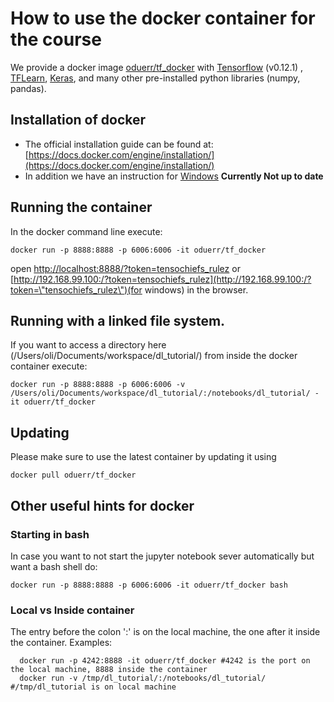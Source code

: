 # How to use the docker container for the course

We provide a docker image [oduerr/tf_docker](https://github.com/oduerr/tf_docker) with [Tensorflow](http://www.tensorflow.org) (v0.12.1) , [TFLearn](http://tflearn.org/), [Keras](https://keras.io/), and many other pre-installed python libraries (numpy, pandas). 

## Installation of docker

* The official installation guide can be found at: [https://docs.docker.com/engine/installation/](https://docs.docker.com/engine/installation/)
* In addition we have an instruction for [Windows](https://dl.dropboxusercontent.com/u/9154523/zhaw/how.to.docker-v4.pdf) **Currently Not up to date**


## Running the container
In the docker command line execute:

```
docker run -p 8888:8888 -p 6006:6006 -it oduerr/tf_docker
```
open [http://localhost:8888/?token=tensochiefs_rulez](http://localhost:8888/?token=tensochiefs_rulez) or [http://192.168.99.100:/?token=tensochiefs_rulez](http://192.168.99.100:/?token=\"tensochiefs_rulez\")(for windows) in the browser. 

## Running with a linked file system.
If you want to access a directory here (/Users/oli/Documents/workspace/dl_tutorial/) from inside the docker container execute:

```
docker run -p 8888:8888 -p 6006:6006 -v /Users/oli/Documents/workspace/dl_tutorial/:/notebooks/dl_tutorial/ -it oduerr/tf_docker
```


## Updating
Please make sure to use the latest container by updating it using 

```
docker pull oduerr/tf_docker
```

## Other useful hints for docker

### Starting in bash
In case you want to not start the jupyter notebook sever automatically but want a bash shell do:

```
docker run -p 8888:8888 -p 6006:6006 -it oduerr/tf_docker bash
```

### Local vs Inside container
The entry before the colon ':' is on the local machine, the one after it inside the container. Examples:

```
  docker run -p 4242:8888 -it oduerr/tf_docker #4242 is the port on the local machine, 8888 inside the container
  docker run -v /tmp/dl_tutorial/:/notebooks/dl_tutorial/ #/tmp/dl_tutorial is on local machine
```














